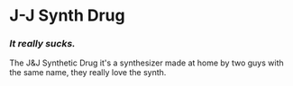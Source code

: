 # J-J Synth Drug 
### _It really sucks._
The J&amp;J Synthetic Drug it's a synthesizer made at home by two guys with the same name, they really love the synth.
